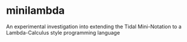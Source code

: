 # minilambda

An experimental investigation into extending the Tidal Mini-Notation to a Lambda-Calculus style programming language
